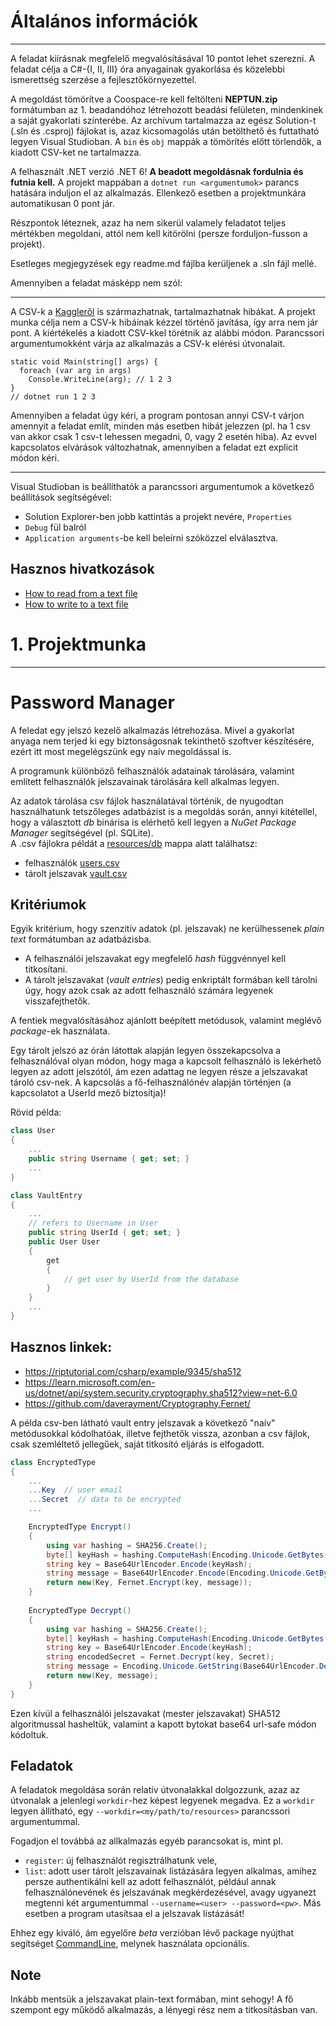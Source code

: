 ﻿# Általános információk

---

A feladat kiírásnak megfelelő megvalósításával 10 pontot lehet szerezni.
A feladat célja a C#-{I, II, III} óra anyagainak gyakorlása és közelebbi ismerettség szerzése a fejlesztőkörnyezettel.

A megoldást tömörítve a Coospace-re kell feltölteni **NEPTUN.zip** formátumban az 1. beadandóhoz létrehozott beadási felületen, mindenkinek a saját gyakorlati színterébe.
Az archívum tartalmazza az egész Solution-t (.sln és .csproj) fájlokat is, azaz kicsomagolás után betölthető és futtatható legyen Visual Studioban.
A `bin` és `obj` mappák a tömörítés előtt törlendők, a kiadott CSV-ket ne tartalmazza.

A felhasznált .NET verzió .NET 6!
**A beadott megoldásnak fordulnia és futnia kell.**
A projekt mappában a `dotnet run <argumentumok>` parancs hatására induljon el az alkalmazás.
Ellenkező esetben a projektmunkára automatikusan 0 pont jár.

Részpontok léteznek, azaz ha nem sikerül valamely feladatot teljes mértékben megoldani, attól nem kell kitörölni (persze forduljon-fusson a projekt).

Esetleges megjegyzések egy readme.md fájlba kerüljenek a .sln fájl mellé.

Amennyiben a feladat másképp nem szól:

---

A CSV-k a [Kaggleről](https://www.kaggle.com/) is származhatnak, tartalmazhatnak hibákat.
A projekt munka célja nem a CSV-k hibáinak kézzel történő javítása, így arra nem jár pont.
A kiértékelés a kiadott CSV-kkel törétnik az alábbi módon.
Parancssori argumentumokként várja az alkalmazás a CSV-k elérési útvonalait.

```csahrp
static void Main(string[] args) {
  foreach (var arg in args)
    Console.WriteLine(arg); // 1 2 3
}
// dotnet run 1 2 3
```

Amennyiben a feladat úgy kéri, a program pontosan annyi CSV-t várjon amennyit a feladat említ, minden más esetben hibát jelezzen
(pl. ha 1 csv van akkor csak 1 csv-t lehessen megadni, 0, vagy 2 esetén hiba). Az evvel kapcsolatos elvárások változhatnak, amennyiben a feladat ezt explicit módon kéri.

---

Visual Studioban is beállíthatók a parancssori argumentumok a következő beállítások segítségével:

- Solution Explorer-ben jobb kattintás a projekt nevére, `Properties`
- `Debug` fül balról
- `Application arguments`-be kell beleírni szóközzel elválasztva.

## Hasznos hivatkozások

- [How to read from a text file](https://docs.microsoft.com/en-us/dotnet/csharp/programming-guide/file-system/how-to-read-from-a-text-file)
- [How to write to a text file](https://docs.microsoft.com/en-us/dotnet/csharp/programming-guide/file-system/how-to-write-to-a-text-file)


# 1. Projektmunka

---

# Password Manager

A feledat egy jelszó kezelő alkalmazás létrehozása.
Mivel a gyakorlat anyaga nem terjed ki egy biztonságosnak tekinthető szoftver készítésére,
ezért itt most megelégszünk egy naív megoldással is.

A programunk különböző felhasználók adatainak tárolására,
valamint említett felhasználók jelszavainak tárolására kell alkalmas legyen.

Az adatok tárolása csv fájlok használatával történik,
de nyugodtan használhatunk tetszőleges adatbázist is a megoldás során,
annyi kitétellel, hogy a választott *db* binárisa is elérhető kell legyen a
*NuGet Package Manager* segítségével (pl. SQLite).<br />
A .csv fájlokra példát a [resources/db](./resources/db) mappa alatt találhatsz:
 - felhasználók [users.csv](./resources/db/users.csv)
 - tárolt jelszavak [vault.csv](./resources/db/vault.csv)


## Kritériumok

Egyik kritérium, hogy szenzitív adatok (pl. jelszavak) ne kerülhessenek *plain text* formátumban az adatbázisba.

 - A felhasználói jelszavakat egy megfelelő *hash* függvénnyel kell titkosítani.
 - A tárolt jelszavakat (*vault entries*) pedig enkriptált formában kell tárolni úgy,
   hogy azok csak az adott felhasználó számára legyenek visszafejthetők.

A fentiek megvalósításához ajánlott beépített metódusok, valamint meglévő *package*-ek használata.

Egy tárolt jelszó az órán látottak alapján legyen összekapcsolva a felhasználóval olyan módon,
hogy maga a kapcsolt felhasználó is lekérhető legyen az adott jelszótól,
ám ezen adattag ne legyen része a jelszavakat tároló csv-nek.
A kapcsolás a fő-felhasználónév alapján történjen (a kapcsolatot a UserId mező biztosítja)!

Rövid példa:

```cs
class User
{
    ...
    public string Username { get; set; }
    ...
}

class VaultEntry
{
    ...
    // refers to Username in User
    public string UserId { get; set; }
    public User User
    {
        get
        {
            // get user by UserId from the database
        }
    }
    ...
}
```

## Hasznos linkek:
 - https://riptutorial.com/csharp/example/9345/sha512
 - https://learn.microsoft.com/en-us/dotnet/api/system.security.cryptography.sha512?view=net-6.0
 - https://github.com/daverayment/Cryptography.Fernet/

A példa csv-ben látható vault entry jelszavak a következő "naív" metódusokkal kódolhatóak, illetve fejthetők vissza,
azonban a csv fájlok, csak szemléltető jellegűek, saját titkosító eljárás is elfogadott.

```cs
class EncryptedType
{
    ...
    ...Key  // user email
    ...Secret  // data to be encrypted
    ...

    EncryptedType Encrypt()
    {
        using var hashing = SHA256.Create();
        byte[] keyHash = hashing.ComputeHash(Encoding.Unicode.GetBytes(Key));
        string key = Base64UrlEncoder.Encode(keyHash);
        string message = Base64UrlEncoder.Encode(Encoding.Unicode.GetBytes(Secret));
        return new(Key, Fernet.Encrypt(key, message));
    }
    
    EncryptedType Decrypt()
    {
        using var hashing = SHA256.Create();
        byte[] keyHash = hashing.ComputeHash(Encoding.Unicode.GetBytes(Key));
        string key = Base64UrlEncoder.Encode(keyHash);
        string encodedSecret = Fernet.Decrypt(key, Secret);
        string message = Encoding.Unicode.GetString(Base64UrlEncoder.DecodeBytes(encodedSecret));
        return new(Key, message);
    }
}
```

Ezen kívül a felhasználói jelszavakat (mester jelszavakat) SHA512 algoritmussal hasheltük,
valamint a kapott bytokat base64 url-safe módon kódoltuk.

## Feladatok

A feladatok megoldása során relatív útvonalakkal dolgozzunk, azaz az útvonalak a jelenlegi `workdir`-hez képest legyenek megadva.
Ez a `workdir` legyen állítható, egy `--workdir=<my/path/to/resources>` parancssori argumentummal.

Fogadjon el továbbá az allkalmazás egyéb parancsokat is, mint pl.
 - `register`: új felhasználót regisztrálhatunk vele,
 - `list`: adott user tárolt jelszavainak listázására legyen alkalmas,
 amihez persze authentikálni kell az adott felhasználót,
 például annak felhasználónevének és jelszavának megkérdezésével,
 avagy ugyanezt megtenni két argumentummal `--username=<user> --password=<pw>`.
 Más esetben a program utasítsaa el a jelszavak listázását!

Ehhez egy kiváló, ám egyelőre *beta* verzióban lévő package nyújthat segítséget
[CommandLine](https://learn.microsoft.com/en-us/dotnet/standard/commandline/get-started-tutorial),
melynek használata opcionális.

## Note

Inkább mentsük a jelszavakat plain-text formában, mint sehogy!
A fő szempont egy működő alkalmazás, a lényegi rész nem a titkosításban van.
